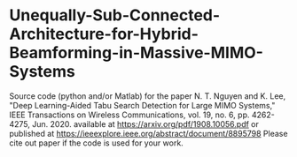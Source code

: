 # Unequally-Sub-Connected-Architecture-for-Hybrid-Beamforming-in-Massive-MIMO-Systems
Source code (python and/or Matlab) for the paper 
N. T. Nguyen and K. Lee, "Deep Learning-Aided Tabu Search Detection for Large MIMO Systems," IEEE Transactions on Wireless Communications, vol. 19, no. 6, pp. 4262-4275, Jun. 2020.
available at https://arxiv.org/pdf/1908.10056.pdf or published at https://ieeexplore.ieee.org/abstract/document/8895798
Please cite out paper if the code is used for your work.
